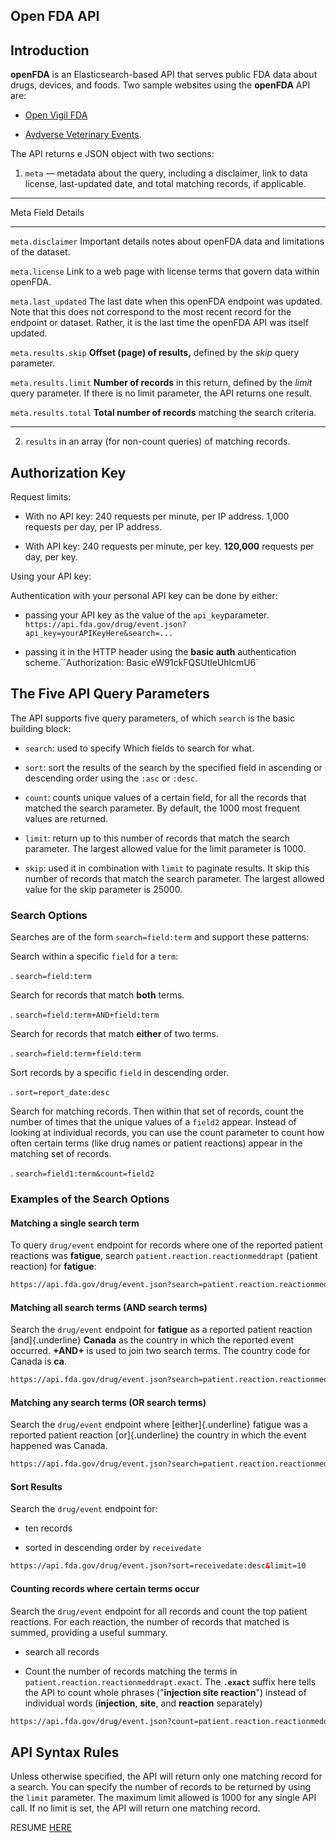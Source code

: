 <section>

# Open FDA API

## Introduction

**openFDA** is an Elasticsearch-based API that serves public FDA data about drugs, devices, and foods. Two sample websites using the **openFDA** API are:

- [Open Vigil FDA](https://openvigil.pharmacology.uni-kiel.de/openvigilfda.php) 

- [Avdverse Veterinary Events](https://adversevetevents.com/search/).

The API returns e JSON object with two sections:

1. `meta` &mdash; metadata about the query, including a disclaimer, link to data license, last-updated date, and total matching records, if applicable.


 ----------------------------------------------------------------------------------------------------------------------------------------------------------
 Meta Field          Details
 ------------------- --------------------------------------------------------------------------------------------------------------------------------------
 `meta.disclaimer`    Important details notes about openFDA data and limitations of the dataset.
                     
 `meta.license`       Link to a web page with license terms that govern data within openFDA.
                     
 `meta.last_updated`  The last date when this openFDA endpoint was updated. Note that this does not correspond to the most recent record for
                      the endpoint or dataset. Rather, it is the last time the openFDA API was itself updated.
                     
 `meta.results.skip`  **Offset (page) of results,** defined by the *skip* query parameter.
                     
 `meta.results.limit` **Number of records** in this return, defined by the *limit* query parameter. If there is no limit parameter, the API returns one result.
                     
 `meta.results.total` **Total number of records** matching the search criteria.
 ------------------- --------------------------------------------------------------------------------------------------------------------------------------

2. `results` in an array (for non-count queries) of matching records.

## Authorization Key

Request limits:

- With no API key: 240 requests per minute, per IP address. 1,000 requests per day, per IP address.

- With API key: 240 requests per minute, per key. **120,000** requests per day, per key.

Using your API key:

Authentication with your personal API key can be done by either:

- passing your API key as the value of the `api_key`parameter. `https://api.fda.gov/drug/event.json?api_key=yourAPIKeyHere&search=...`

- passing it in the HTTP header using the **basic auth** authentication scheme.``Authorization: Basic eW91ckFQSUtleUhlcmU6`

## The Five API Query  Parameters

The API supports five query parameters, of which `search` is the basic building block:

- `search`: used to specify Which fields to search for what. 

- `sort`: sort the results of the search by the specified field in ascending or descending order using the `:asc` or `:desc`.

- `count`: counts unique values of a certain field, for all the records that matched the search parameter. By default, the 1000 most frequent values are returned.

- `limit`: return up to this number of records that match the search parameter. The largest allowed value for the limit parameter is 1000.

- `skip`:  used it in combination with `limit` to paginate results. It skip this number of records that match the search parameter. The largest allowed value for
   the skip parameter is 25000.

### Search Options

Searches are of the form `search=field:term` and support these patterns: 

  Search within a specific `field` for a `term`: 

. `search=field:term`  

  Search for records that match **both** terms.

. `search=field:term+AND+field:term`    

   Search for records that match **either** of two terms.

. `search=field:term+field:term`    

  Sort records by a specific `field` in descending order.

. `sort=report_date:desc`    

  Search for matching records. Then within that set
  of records, count the number of times that the unique values of a `field2` appear. Instead of looking at
  individual records, you can use the count parameter to count how often certain terms (like drug names or
  patient reactions) appear in the matching set of records.

. `search=field1:term&count=field2`

### Examples of the Search Options 

#### Matching a single search term

To  query `drug/event` endpoint for records where one of the reported patient reactions was **fatigue**, search `patient.reaction.reactionmeddrapt` (patient reaction)
for  **fatigue**:

```html
https://api.fda.gov/drug/event.json?search=patient.reaction.reactionmeddrapt:"fatigue"&limit=1
```

#### Matching all search terms (AND search terms)

Search the  `drug/event` endpoint for **fatigue** as a reported patient reaction [and]{.underline} **Canada** as the country in which the reported event occurred. **+AND+** is used
to join two search terms. The country code for Canada is **ca**.

```html
https://api.fda.gov/drug/event.json?search=patient.reaction.reactionmeddrapt:"fatigue"+AND+occurcountry:"ca"&limit=1
```

#### Matching any search terms (OR search terms)

Search the `drug/event` endpoint where [either]{.underline} fatigue was a reported patient reaction [or]{.underline} the country in which the event happened was Canada.

```html
https://api.fda.gov/drug/event.json?search=patient.reaction.reactionmeddrapt:"fatigue"+occurcountry:"ca"&limit=1
```

#### Sort Results

Search the `drug/event` endpoint for: 

- ten records

- sorted in descending order by `receivedate`

```html
https://api.fda.gov/drug/event.json?sort=receivedate:desc&limit=10
```

#### Counting records where certain terms occur

Search the `drug/event` endpoint for all records and count the top patient reactions. For each reaction, the number of records that matched is summed, providing a useful summary.

- search all records

- Count the number of records matching the terms in `patient.reaction.reactionmeddrapt.exact`. The **`.exact`** suffix here tells the API to
  count whole phrases ("**injection site reaction**") instead of individual words (**injection**, **site**, and **reaction** separately)

```html
https://api.fda.gov/drug/event.json?count=patient.reaction.reactionmeddrapt.exact
```

## API Syntax Rules

Unless otherwise specified, the API will return only one matching record for a search. You can specify the number of records to be returned by using the `limit` parameter. The maximum limit
allowed is 1000 for any single API call. If no limit is set, the API will return one matching record.

RESUME [HERE](https://open.fda.gov/apis/advanced-syntax/)

</section>
